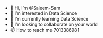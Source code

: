 - 👋 Hi, I’m @Saleem-Sam
- 👀 I’m interested in Data Science
- 🌱 I’m currently learning Data Science
- 💞️ I’m looking to collaborate on your world
- 📫 How to reach me 7013386981

<!---
Saleem-Sam/Saleem-Sam is a ✨ special ✨ repository because its `README.md` (this file) appears on your GitHub profile.
You can click the Preview link to take a look at your changes.
--->
